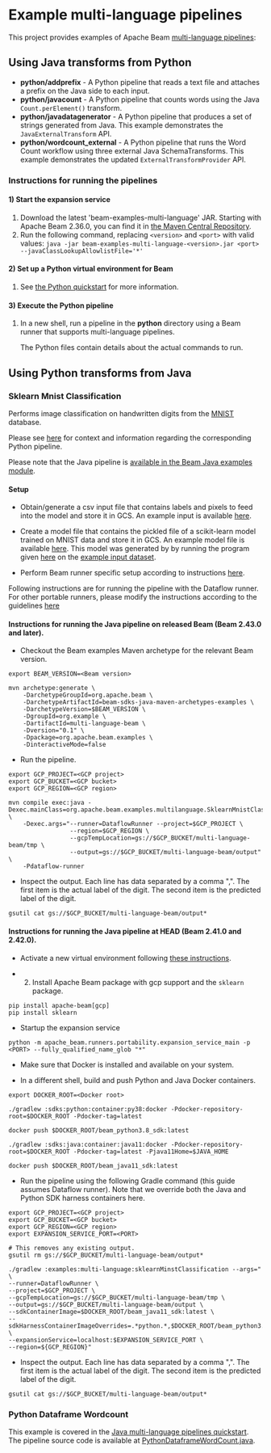<!--
    Licensed to the Apache Software Foundation (ASF) under one
    or more contributor license agreements.  See the NOTICE file
    distributed with this work for additional information
    regarding copyright ownership.  The ASF licenses this file
    to you under the Apache License, Version 2.0 (the
    "License"); you may not use this file except in compliance
    with the License.  You may obtain a copy of the License at

      http://www.apache.org/licenses/LICENSE-2.0

    Unless required by applicable law or agreed to in writing,
    software distributed under the License is distributed on an
    "AS IS" BASIS, WITHOUT WARRANTIES OR CONDITIONS OF ANY
    KIND, either express or implied.  See the License for the
    specific language governing permissions and limitations
    under the License.
-->

# Example multi-language pipelines

This project provides examples of Apache Beam
[multi-language pipelines](https://beam.apache.org/documentation/programming-guide/#multi-language-pipelines):

## Using Java transforms from Python

* **python/addprefix** - A Python pipeline that reads a text file and attaches a prefix on the Java side to each input.
* **python/javacount** - A Python pipeline that counts words using the Java `Count.perElement()` transform.
* **python/javadatagenerator** - A Python pipeline that produces a set of strings generated from Java.
                                  This example demonstrates the `JavaExternalTransform` API.
* **python/wordcount_external** - A Python pipeline that runs the Word Count workflow using three external Java
                SchemaTransforms. This example demonstrates the updated `ExternalTransformProvider` API.

### Instructions for running the pipelines

#### 1) Start the expansion service

1. Download the latest 'beam-examples-multi-language' JAR. Starting with Apache Beam 2.36.0,
   you can find it in [the Maven Central Repository](https://search.maven.org/search?q=g:org.apache.beam).
2. Run the following command, replacing `<version>` and `<port>` with valid values:
  `java -jar beam-examples-multi-language-<version>.jar <port> --javaClassLookupAllowlistFile='*'`

#### 2) Set up a Python virtual environment for Beam

1. See [the Python quickstart](https://beam.apache.org/get-started/quickstart-py/)
   for more information.

#### 3) Execute the Python pipeline

1. In a new shell, run a pipeline in the **python** directory using a Beam runner that supports
   multi-language pipelines.

   The Python files contain details about the actual commands to run.

## Using Python transforms from Java

### Sklearn Mnist Classification

Performs image classification on handwritten digits from the [MNIST](https://en.wikipedia.org/wiki/MNIST_database)
database.

Please see [here](https://github.com/apache/beam/tree/master/sdks/python/apache_beam/examples/inference) for
context and information regarding the corresponding Python pipeline.

Please note that the Java pipeline is
[available in the Beam Java examples module](https://github.com/apache/beam/tree/master/examples/java/src/main/java/org/apache/beam/examples/multilanguage/SklearnMnistClassification.java).

#### Setup

* Obtain/generate a csv input file that contains labels and pixels to feed into the model and store it in
GCS. An example input is available
[here](https://storage.googleapis.com/apache-beam-samples/multi-language/mnist/example_input.csv).

* Create a model file that contains the pickled file of a scikit-learn model
trained on MNIST data and store it in GCS. An example model file is available
[here](https://storage.googleapis.com/apache-beam-samples/multi-language/mnist/example_model).
This model was generated by by running the program given
[here](https://python-course.eu/machine-learning/training-and-testing-with-mnist.php)
on the
[example input dataset](https://storage.googleapis.com/apache-beam-samples/multi-language/mnist/example_input.csv).

* Perform Beam runner specific setup according to instructions
[here](https://beam.apache.org/get-started/quickstart-java/#run-a-pipeline).

Following instructions are for running the pipeline with the Dataflow runner. For other portable runners,
please modify the instructions according to the guidelines
[here](https://beam.apache.org/documentation/sdks/java-multi-language-pipelines/#run-with-directrunner)

#### Instructions for running the Java pipeline on released Beam (Beam 2.43.0 and later).

* Checkout the Beam examples Maven archetype for the relevant Beam version.

```
export BEAM_VERSION=<Beam version>

mvn archetype:generate \
    -DarchetypeGroupId=org.apache.beam \
    -DarchetypeArtifactId=beam-sdks-java-maven-archetypes-examples \
    -DarchetypeVersion=$BEAM_VERSION \
    -DgroupId=org.example \
    -DartifactId=multi-language-beam \
    -Dversion="0.1" \
    -Dpackage=org.apache.beam.examples \
    -DinteractiveMode=false
```

* Run the pipeline.

```
export GCP_PROJECT=<GCP project>
export GCP_BUCKET=<GCP bucket>
export GCP_REGION=<GCP region>

mvn compile exec:java -Dexec.mainClass=org.apache.beam.examples.multilanguage.SklearnMnistClassification \
    -Dexec.args="--runner=DataflowRunner --project=$GCP_PROJECT \
                 --region=$GCP_REGION \
                 --gcpTempLocation=gs://$GCP_BUCKET/multi-language-beam/tmp \
                 --output=gs://$GCP_BUCKET/multi-language-beam/output" \
    -Pdataflow-runner
```

* Inspect the output. Each line has data separated by a comma ",". The first item is the actual label of
the digit. The second item is the predicted label of the digit.

```
gsutil cat gs://$GCP_BUCKET/multi-language-beam/output*
```

#### Instructions for running the Java pipeline at HEAD (Beam 2.41.0 and 2.42.0).

* Activate a new virtual environment following
[these instructions](https://beam.apache.org/get-started/quickstart-py/#create-and-activate-a-virtual-environment).

* 2. Install Apache Beam package with gcp support and the `sklearn` package.

```
pip install apache-beam[gcp]
pip install sklearn
```

* Startup the expansion service

```
python -m apache_beam.runners.portability.expansion_service_main -p <PORT> --fully_qualified_name_glob "*"
```

* Make sure that Docker is installed and available on your system.

* In a different shell, build and push Python and Java Docker containers.

```
export DOCKER_ROOT=<Docker root>

./gradlew :sdks:python:container:py38:docker -Pdocker-repository-root=$DOCKER_ROOT -Pdocker-tag=latest

docker push $DOCKER_ROOT/beam_python3.8_sdk:latest

./gradlew :sdks:java:container:java11:docker -Pdocker-repository-root=$DOCKER_ROOT -Pdocker-tag=latest -Pjava11Home=$JAVA_HOME

docker push $DOCKER_ROOT/beam_java11_sdk:latest
```

* Run the pipeline using the following Gradle command (this guide assumes Dataflow runner).
Note that we override both the Java and Python SDK harness containers here.

```
export GCP_PROJECT=<GCP project>
export GCP_BUCKET=<GCP bucket>
export GCP_REGION=<GCP region>
export EXPANSION_SERVICE_PORT=<PORT>

# This removes any existing output.
gsutil rm gs://$GCP_BUCKET/multi-language-beam/output*

./gradlew :examples:multi-language:sklearnMinstClassification --args=" \
--runner=DataflowRunner \
--project=$GCP_PROJECT \
--gcpTempLocation=gs://$GCP_BUCKET/multi-language-beam/tmp \
--output=gs://$GCP_BUCKET/multi-language-beam/output \
--sdkContainerImage=$DOCKER_ROOT/beam_java11_sdk:latest \
--sdkHarnessContainerImageOverrides=.*python.*,$DOCKER_ROOT/beam_python3.8_sdk:latest \
--expansionService=localhost:$EXPANSION_SERVICE_PORT \
--region=${GCP_REGION}"
```

* Inspect the output. Each line has data separated by a comma ",". The first item is the actual label
of the digit. The second item is the predicted label of the digit.

```
gsutil cat gs://$GCP_BUCKET/multi-language-beam/output*
```

### Python Dataframe Wordcount

This example is covered in the [Java multi-language pipelines quickstart](https://beam.apache.org/documentation/sdks/java-multi-language-pipelines/).
The pipeline source code is available at
[PythonDataframeWordCount.java](https://github.com/apache/beam/tree/master/examples/java/src/main/java/org/apache/beam/examples/multilanguage/PythonDataframeWordCount.java).
